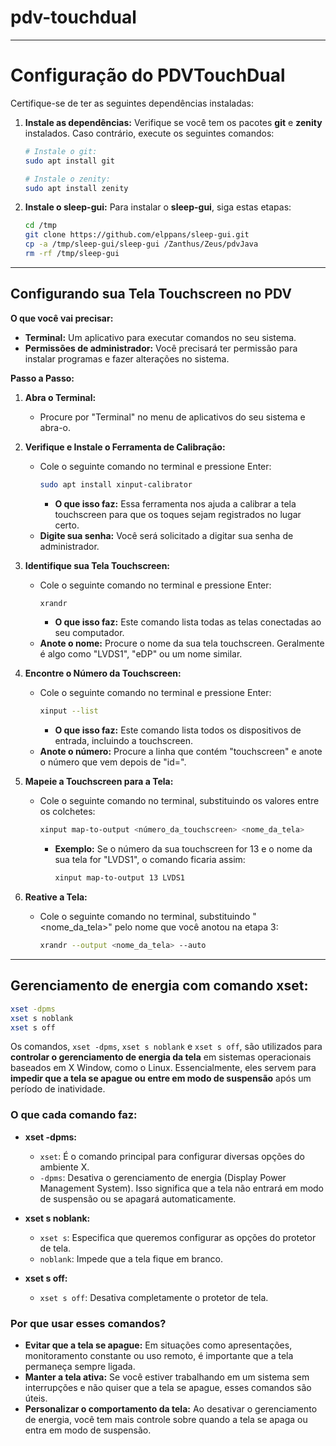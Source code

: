 # pdv-touchdual

---

# Configuração do PDVTouchDual

Certifique-se de ter as seguintes dependências instaladas:

1. **Instale as dependências:**
   Verifique se você tem os pacotes **git** e **zenity** instalados. Caso contrário, execute os seguintes comandos:

   ```bash
   # Instale o git:
   sudo apt install git

   # Instale o zenity:
   sudo apt install zenity
   ```

2. **Instale o sleep-gui:**
   Para instalar o **sleep-gui**, siga estas etapas:

   ```bash
   cd /tmp
   git clone https://github.com/elppans/sleep-gui.git
   cp -a /tmp/sleep-gui/sleep-gui /Zanthus/Zeus/pdvJava
   rm -rf /tmp/sleep-gui
   ```
---

## Configurando sua Tela Touchscreen no PDV

**O que você vai precisar:**

* **Terminal:** Um aplicativo para executar comandos no seu sistema.
* **Permissões de administrador:** Você precisará ter permissão para instalar programas e fazer alterações no sistema.

**Passo a Passo:**

1. **Abra o Terminal:**
   * Procure por "Terminal" no menu de aplicativos do seu sistema e abra-o.

2. **Verifique e Instale o Ferramenta de Calibração:**
   * Cole o seguinte comando no terminal e pressione Enter:
     ```bash
     sudo apt install xinput-calibrator
     ```
     * **O que isso faz:** Essa ferramenta nos ajuda a calibrar a tela touchscreen para que os toques sejam registrados no lugar certo.
   * **Digite sua senha:** Você será solicitado a digitar sua senha de administrador.

3. **Identifique sua Tela Touchscreen:**
   * Cole o seguinte comando no terminal e pressione Enter:
     ```bash
     xrandr
     ```
     * **O que isso faz:** Este comando lista todas as telas conectadas ao seu computador.
   * **Anote o nome:** Procure o nome da sua tela touchscreen. Geralmente é algo como "LVDS1", "eDP" ou um nome similar.

4. **Encontre o Número da Touchscreen:**
   * Cole o seguinte comando no terminal e pressione Enter:
     ```bash
     xinput --list
     ```
     * **O que isso faz:** Este comando lista todos os dispositivos de entrada, incluindo a touchscreen.
   * **Anote o número:** Procure a linha que contém "touchscreen" e anote o número que vem depois de "id=".

5. **Mapeie a Touchscreen para a Tela:**
   * Cole o seguinte comando no terminal, substituindo os valores entre os colchetes:
     ```bash
     xinput map-to-output <número_da_touchscreen> <nome_da_tela>
     ```
     * **Exemplo:** Se o número da sua touchscreen for 13 e o nome da sua tela for "LVDS1", o comando ficaria assim:
       ```bash
       xinput map-to-output 13 LVDS1
       ```

6. **Reative a Tela:**
   * Cole o seguinte comando no terminal, substituindo "<nome_da_tela>" pelo nome que você anotou na etapa 3:
     ```bash
     xrandr --output <nome_da_tela> --auto
     ```
___
## Gerenciamento de energia com comando xset:

```bash
xset -dpms
xset s noblank
xset s off
```
Os comandos, `xset -dpms`, `xset s noblank` e `xset s off`, são utilizados para **controlar o gerenciamento de energia da tela** em sistemas operacionais baseados em X Window, como o Linux. Essencialmente, eles servem para **impedir que a tela se apague ou entre em modo de suspensão** após um período de inatividade.

### O que cada comando faz:

* **xset -dpms:**
    * `xset`: É o comando principal para configurar diversas opções do ambiente X.
    * `-dpms`: Desativa o gerenciamento de energia (Display Power Management System). Isso significa que a tela não entrará em modo de suspensão ou se apagará automaticamente.

* **xset s noblank:**
    * `xset s`: Especifica que queremos configurar as opções do protetor de tela.
    * `noblank`: Impede que a tela fique em branco.

* **xset s off:**
    * `xset s off`: Desativa completamente o protetor de tela.

### Por que usar esses comandos?

* **Evitar que a tela se apague:** Em situações como apresentações, monitoramento constante ou uso remoto, é importante que a tela permaneça sempre ligada.
* **Manter a tela ativa:** Se você estiver trabalhando em um sistema sem interrupções e não quiser que a tela se apague, esses comandos são úteis.
* **Personalizar o comportamento da tela:** Ao desativar o gerenciamento de energia, você tem mais controle sobre quando a tela se apaga ou entra em modo de suspensão.
